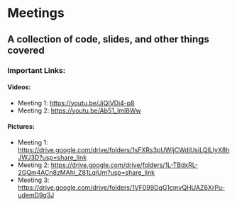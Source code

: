 # Meetings

## A collection of code, slides, and other things covered

### Important Links:

#### Videos:

- Meeting 1: https://youtu.be/JjQIVDi4-p8
- Meeting 2: https://youtu.be/Ab51_ImI8Ww

#### Pictures:

- Meeting 1: https://drive.google.com/drive/folders/1sFXRs3pUWljCWdiUsiLQILIyX8hJWJ3D?usp=share_link
- Meeting 2: https://drive.google.com/drive/folders/1L-TBdxRL-2GQm4ACn8zMAhl_Z81LqiUm?usp=share_link
- Meeting 3: https://drive.google.com/drive/folders/1VF099DqG1cmvQHUAZ6XrPu-udemD9q3J